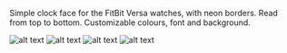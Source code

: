 Simple clock face for the FitBit Versa watches, with neon borders. Read from top to bottom. Customizable colours, font and background.

![alt text](https://github.com/mzamo65/Assignments/blob/master/wtb-ns2/screenshots/bar1.png?raw=true)
![alt text](https://github.com/mzamo65/Assignments/blob/master/wtb-ns2/screenshots/bar2.png?raw=true)
![alt text](https://github.com/mzamo65/Assignments/blob/master/wtb-ns2/screenshots/bar3.png?raw=true)
![alt text](https://github.com/mzamo65/Assignments/blob/master/wtb-ns2/screenshots/bar4.png?raw=true)

